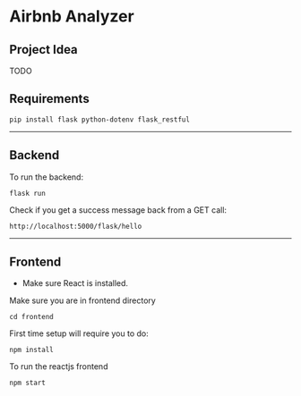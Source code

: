 # Airbnb Analyzer

## Project Idea

TODO

## Requirements
```
pip install flask python-dotenv flask_restful
```

----

## Backend
To run the backend:
```
flask run
```

Check if you get a success message back from a GET call:
```
http://localhost:5000/flask/hello
```

---

## Frontend
- Make sure React is installed.

Make sure you are in frontend directory
```
cd frontend
```
First time setup will require you to do:
```
npm install
```
To run the reactjs frontend
```
npm start
```